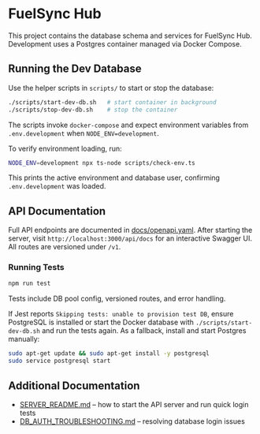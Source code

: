 # FuelSync Hub

This project contains the database schema and services for FuelSync Hub. Development uses a Postgres container managed via Docker Compose.

## Running the Dev Database

Use the helper scripts in `scripts/` to start or stop the database:

```bash
./scripts/start-dev-db.sh   # start container in background
./scripts/stop-dev-db.sh    # stop the container
```

The scripts invoke `docker-compose` and expect environment variables from `.env.development` when `NODE_ENV=development`.

To verify environment loading, run:

```bash
NODE_ENV=development npx ts-node scripts/check-env.ts
```

This prints the active environment and database user, confirming `.env.development` was loaded.


## API Documentation

Full API endpoints are documented in [docs/openapi.yaml](docs/openapi.yaml). After starting the server, visit `http://localhost:3000/api/docs` for an interactive Swagger UI. All routes are versioned under `/v1`.

### Running Tests

```bash
npm run test
```

Tests include DB pool config, versioned routes, and error handling.

If Jest reports `Skipping tests: unable to provision test DB`, ensure PostgreSQL
is installed or start the Docker database with `./scripts/start-dev-db.sh` and
run the tests again. As a fallback, install and start Postgres manually:

```bash
sudo apt-get update && sudo apt-get install -y postgresql
sudo service postgresql start
```

## Additional Documentation

- [SERVER_README.md](SERVER_README.md) – how to start the API server and run quick login tests
- [DB_AUTH_TROUBLESHOOTING.md](DB_AUTH_TROUBLESHOOTING.md) – resolving database login issues
